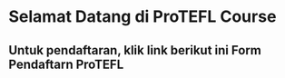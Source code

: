 <html>
	<head>
		<title>
			Sapitri Januariyansah
		</title>
	</head>
  <body>
     <h1>Selamat Datang di ProTEFL Course</h1>
      <h2> Untuk pendaftaran, klik link berikut ini Form Pendaftarn ProTEFL</h2>
      </body>
</html>

